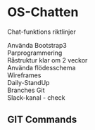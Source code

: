 ﻿# OS-Chatten
Chat-funktions riktlinjer

Använda Bootstrap3<br>
Parprogrammering<br>
Råstruktur klar om 2 veckor<br>
Använda flödesschema<br>
Wireframes<br>
Daily-StandUp<br>
Branches Git<br>
Slack-kanal - check<br>

## GIT Commands

